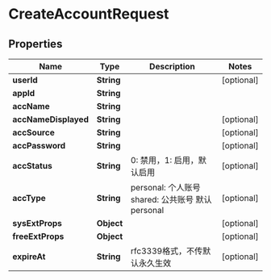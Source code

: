 

# CreateAccountRequest


## Properties

| Name | Type | Description | Notes |
|------------ | ------------- | ------------- | -------------|
|**userId** | **String** |  |  [optional] |
|**appId** | **String** |  |  |
|**accName** | **String** |  |  |
|**accNameDisplayed** | **String** |  |  [optional] |
|**accSource** | **String** |  |  [optional] |
|**accPassword** | **String** |  |  [optional] |
|**accStatus** | **String** | 0: 禁用，1: 启用，默认启用 |  [optional] |
|**accType** | **String** | personal: 个人账号 shared: 公共账号 默认 personal |  [optional] |
|**sysExtProps** | **Object** |  |  [optional] |
|**freeExtProps** | **Object** |  |  [optional] |
|**expireAt** | **String** | rfc3339格式，不传默认永久生效 |  [optional] |



